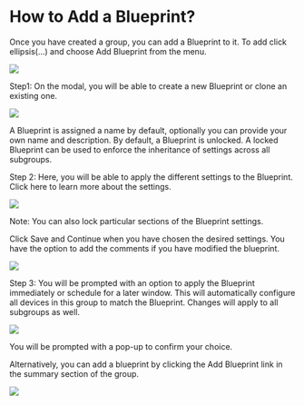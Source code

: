 # How to Add a Blueprint?

Once you have created a group, you can add a Blueprint to it. To add click ellipsis(...) and choose Add Blueprint from the menu.

  

![](https://lh4.googleusercontent.com/U1bNsGXT2CcU85F7EfXJEwMqT-GUj0aUKsCVxMSBNdqa0s56ePJ6zo8cS4mpbX4vxnyIK3g2YbFQmkNaIdw0PpZPa3EGhy0ITUSc4CAlkZXrB_nuiVkYiwIGcSWqzmKmF0BHZHnk)

Step1: On the modal, you will be able to create a new Blueprint or clone an existing one.

![](https://lh5.googleusercontent.com/Dg7QsbWgXjgmcuQ_tzZ0aOcDDT01GR9dc9-uNpc4hjnYE8VEMYIu9cA3wub2suyyLEm_s-agGWIlobLLN_pLl74DKTmcxF2Qjnau43EmGIR3W-AtRW6fJDJhKuAYP23OAtePmzdd)

A Blueprint is assigned a name by default, optionally you can provide your own name and description. By default, a Blueprint is unlocked. A locked Blueprint can be used to enforce the inheritance of settings across all subgroups.

  

Step 2: Here, you will be able to apply the different settings to the Blueprint. Click here to learn more about the settings.

  

![](https://lh3.googleusercontent.com/wqrjZ_SatrReNJVVponHgomu4_O0vKg3oyzLS3UrSU-ZEhSvo66wgwqVesEfnokHFL0RfA1taJGyRxYETZCSIUwG6QQC5R4u6AYmmVq_ifIeRm50fHDnpWfvWyMtZX4YGTHX51ZH)

Note: You can also lock particular sections of the Blueprint settings.

  

Click Save and Continue when you have chosen the desired settings. You have the option to add the comments if you have modified the blueprint.

![](https://lh5.googleusercontent.com/aVd_3oRMjGPhwfe0BfQgVoE2_mRyVn2dDC0NQzb56oFoMYnDZrX9xviREioyAU0-RPKcb3abZX6G4tpddOriv95utMxn_YebiX3XgANYyFbhE8ZIGNQ4GRa3EK27uLPvRP_Y2tja)

  

Step 3: You will be prompted with an option to apply the Blueprint immediately or schedule for a later window. This will automatically configure all devices in this group to match the Blueprint. Changes will apply to all subgroups as well.

![](https://lh5.googleusercontent.com/xC9ixiXf4O8B9HiBl2OGErLSVCmw4TaVu7fnSh8SDT6ViYvVGH6DSgCKaRX7VxjRXYPOtbSBo0o1gv1fHEikKfl887evkXnIkqYL7Wezi-0eum_SLNjztjOb9NI4pwxT8PXtLNyo)

You will be prompted with a pop-up to confirm your choice.

  

Alternatively, you can add a blueprint by clicking the Add Blueprint link in the summary section of the group.

![](https://lh3.googleusercontent.com/anpWBPEGib3Qzgv4YUNQr3GzaXQ_IEVYtyjolZ4S5Yt401Anh0r8Xuq9oexgj7XfhGyuUy9RecPndgVeu67LTeNdl4Dufp6v-fabc0c5OHYtva7rB0ktNYB_dGVM-vEk758Q2mfD)